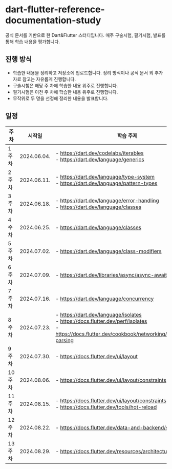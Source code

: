 # dart-flutter-reference-documentation-study
공식 문서를 기반으로 한 Dart&Flutter 스터디입니다. 매주 구술시험, 필기시험, 발표를 통해 학습 내용을 평가합니다.



## 진행 방식
- 학습한 내용을 정리하고 저장소에 업로드합니다. 정리 방식이나 공식 문서 외 추가 자료 참고는 자유롭게 진행합니다.
- 구술시험은 해당 주 차에 학습한 내용 위주로 진행합니다.
- 필기시험은 이전 주 차에 학습한 내용 위주로 진행합니다.
- 무작위로 두 명을 선정해 정리한 내용을 발표합니다.



## 일정
| 주 차 | 시작일 | 학습 주제 | 구술시험 및 발표일 | 복습용 필기시험일 |
| --- | --- | --- | --- | --- |
| 1주 차 | 2024.06.04. | - https://dart.dev/codelabs/iterables </br> - https://dart.dev/language/generics | 2024.06.11. | 2024.06.18. |
| 2주 차 | 2024.06.11. | - https://dart.dev/language/type-system </br> - https://dart.dev/language/pattern-types | 2024.06.18. | 2024.06.25. |
| 3주 차 | 2024.06.18. | - https://dart.dev/language/error-handling </br> - https://dart.dev/language/classes | 2024.06.25. | 2024.07.02. |
| 4주 차 | 2024.06.25. | - https://dart.dev/language/classes | 2024.07.02. | 2024.07.09. |
| 5주 차 | 2024.07.02. | - https://dart.dev/language/class-modifiers | 2024.07.09. | 2024.07.16. |
| 6주 차 | 2024.07.09. | - https://dart.dev/libraries/async/async-await | 2024.07.16. | 2024.07.23. |
| 7주 차 | 2024.07.16. | - https://dart.dev/language/concurrency | 2024.07.23. | 2024.07.30. |
| 8주 차 | 2024.07.23. | - https://dart.dev/language/isolates </br> - https://docs.flutter.dev/perf/isolates </br> - https://docs.flutter.dev/cookbook/networking/background-parsing | 2024.07.30. | 2024.08.06. |
| 9주 차 | 2024.07.30. | - https://docs.flutter.dev/ui/layout | 2024.08.06. | 2024.08.15. |
| 10주 차 | 2024.08.06. | - https://docs.flutter.dev/ui/layout/constraints | 2024.08.15. | 2024.08.22. |
| 11주 차 | 2024.08.15. | - https://docs.flutter.dev/ui/layout/constraints </br> - https://docs.flutter.dev/tools/hot-reload | 2024.08.22. | 2024.08.29. |
| 12주 차 | 2024.08.22. | - https://docs.flutter.dev/data-and-backend/state-mgmt | 2024.08.29. | 2024.09.05. |
| 13주 차 | 2024.08.29. | - https://docs.flutter.dev/resources/architectural-overview | 2024.09.05. | 2024.09.12. |
